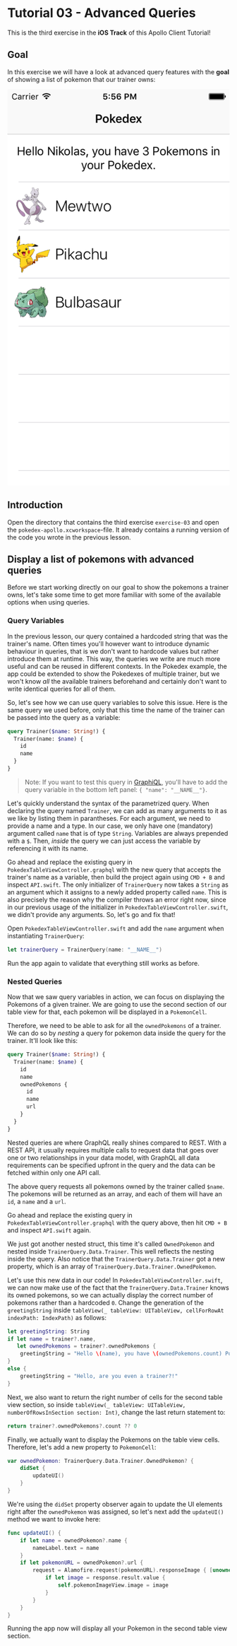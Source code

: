 # Tutorial 03 - Advanced Queries

This is the third exercise in the **iOS Track** of this Apollo Client Tutorial!

## Goal

In this exercise we will have a look at advanced query features with the **goal** of showing a list of pokemon that our trainer owns:

!["Display owned Pokemons"](../images/ios-ex03-final.png "Display owned Pokemons")


## Introduction

Open the directory that contains the third exercise `exercise-03` and open the `pokedex-apollo.xcworkspace`-file. It already contains a running version of the code you wrote in the previous lesson.


## Display a list of pokemons with advanced queries

Before we start working directly on our goal to show the pokemons a trainer owns, let's take some time to get more familiar with some of the available options when using queries.

### Query Variables

In the previous lesson, our query contained a hardcoded string that was the trainer's name. Often times you'll however want to introduce dynamic behaviour in queries, that is we don't want to hardcode values but rather introduce them at runtime. This way, the queries we write are much more useful and can be reused in different contexts. In the Pokedex example, the app could be extended to show the Pokedexes of multiple trainer, but we won't know _all_ the available trainers beforehand and certainly don't want to write identical queries for all of them.

So, let's see how we can use query variables to solve this issue. Here is the same query we used before, only that this time the name of the trainer can be passed into the query as a variable:

```graphql
query Trainer($name: String!) {
  Trainer(name: $name) {
    id
    name
  }
}
```

> Note: If you want to test this query in [GraphiQL](https://api.graph.cool/simple/v1/__PROJECT_ID__), you'll have to add the query variable in the bottom left panel: `{ "name": "__NAME__"}`.

Let's quickly understand the syntax of the parametrized query. When declaring the query named `Trainer`, we can add as many arguments to it as we like by listing them in parantheses. For each argument, we need to provide a name and a type. In our case, we only have one (mandatory) argument called `name` that is of type `String`. Variables are always prepended with a `$`. Then, _inside_ the query we can just access the variable by referencing it with its name. 

Go ahead and replace the existing query in `PokedexTableViewController.graphql` with the new query that accepts the trainer's name as a variable, then build the project again using `CMD + B` and inspect `API.swift`. The only initializer of `TrainerQuery` now takes a `String` as an argument which it assigns to a newly added property called `name`. This is also precisely the reason why the compiler throws an error right now, since in our previous usage of the initializer in `PokedexTableViewController.swift`, we didn't provide any arguments. So, let's go and fix that!

Open `PokedexTableViewController.swift` and add the `name` argument when instantiating `TrainerQuery`:

```swift
let trainerQuery = TrainerQuery(name: "__NAME__")
```

Run the app again to validate that everything still works as before.


### Nested Queries

Now that we saw query variables in action, we can focus on displaying the Pokemons of a given trainer. We are going to use the second section of our table view for that, each pokemon will be displayed in a `PokemonCell`.

Therefore, we need to be able to ask for all the `ownedPokemons` of a trainer. We can do so by _nesting_ a query for pokemon data inside the query for the trainer. It'll look like this:

```graphql
query Trainer($name: String!) {
  Trainer(name: $name) {
    id
    name
    ownedPokemons {
      id
      name
      url
    }
  }
}
```

Nested queries are where GraphQL really shines compared to REST. With a REST API, it usually requires multiple calls to request data that goes over one or two relationships in your data model, with GraphQL all data requirements can be specified upfront in the query and the data can be fetched within only one API call.

The above query requests all pokemons owned by the trainer called `$name`. The pokemons will be returned as an array, and each of them will have an `id`, a `name` and a `url`.

Go ahead and replace the existing query in `PokedexTableViewController.graphql` with the query above, then hit `CMD + B` and inspect `API.swift` again. 

We just got another nested struct, this time it's called `OwnedPokemon` and nested inside `TrainerQuery.Data.Trainer`. This well reflects the nesting inside the query. Also notice that the `TrainerQuery.Data.Trainer` got a new property, which is an array of `TrainerQuery.Data.Trainer.OwnedPokemon`.

Let's use this new data in our code! In `PokedexTableViewController.swift`, we can now make use of the fact that the `TrainerQuery.Data.Trainer` knows its owned pokemons, so we can actually display the correct number of pokemons rather than a hardcoded `0`. Change the generation of the `greetingString` inside `tableView(_ tableView: UITableView, cellForRowAt indexPath: IndexPath)` as follows:

```swift
let greetingString: String
if let name = trainer?.name,
   let ownedPokemons = trainer?.ownedPokemons {
    greetingString = "Hello \(name), you have \(ownedPokemons.count) Pokemons in your Pokedex."
}
else {
    greetingString = "Hello, are you even a trainer?!"
}
```

Next, we also want to return the right number of cells for the second table view section, so inside `tableView(_ tableView: UITableView, numberOfRowsInSection section: Int)`, change the last return statement to:

```swift
return trainer?.ownedPokemons?.count ?? 0
```

Finally, we actually want to display the Pokemons on the table view cells. Therefore, let's add a new property to `PokemonCell`:

```swift
var ownedPokemon: TrainerQuery.Data.Trainer.OwnedPokemon? {
    didSet {
        updateUI()
    }
}
```  

We're using the `didSet` property observer again to update the UI elements right after the `ownedPokemon` was assigned, so let's next add the `updateUI()` method we want to invoke here:

```swift
func updateUI() {
    if let name = ownedPokemon?.name {
        nameLabel.text = name
    }
    if let pokemonURL = ownedPokemon?.url {
        request = Alamofire.request(pokemonURL).responseImage { [unowned self] response in
            if let image = response.result.value {
                self.pokemonImageView.image = image
            }
        }
    }
}
```

Running the app now will display all your Pokemon in the second table view section.











